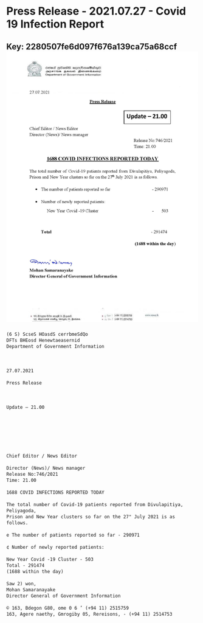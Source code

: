 # Press Release - 2021.07.27 - Covid 19 Infection Report 
Key: 2280507fe6d097f676a139ca75a68ccf 
![img](img/2280507fe6d097f676a139ca75a68ccf.jpg)
---
```
(6 S) ScseS HOasdS cerrbmeSdQo
DFTs BHEosd Henewtaeasernid
Department of Government Information

 

27.07.2021

Press Release

 

Update — 21.00

 

 

 

Chief Editor / News Editor

Director (News)/ News manager
Release No:746/2021
Time: 21.00

1688 COVID INFECTIONS REPORTED TODAY

The total number of Covid-19 patients reported from Divulapitiya, Peliyagoda,
Prison and New Year clusters so far on the 27" July 2021 is as follows.

e The number of patients reported so far - 290971

¢ Number of newly reported patients:

New Year Covid -19 Cluster - 503
Total - 291474
(1688 within the day)

Saw 2) won,
Mohan Samaranayake
Director General of Government Information

© 163, Bdegon G80, ome 0 6 ’ (+94 11) 2515759
163, Agere naethy, Gmrogiby 05, Rereisons, - (+94 11) 2514753

 

```
